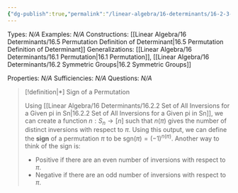```yaml
---
{"dg-publish":true,"permalink":"/linear-algebra/16-determinants/16-2-3-sign-of-a-permutation/","tags":["Type/Definition","Topic/Linear_Algebra"]}
---
```


Types: *N/A*
Examples: *N/A*
Constructions: [[Linear Algebra/16 Determinants/16.5 Permutation Definition of Determinant\|16.5 Permutation Definition of Determinant]]
Generalizations: [[Linear Algebra/16 Determinants/16.1 Permutation\|16.1 Permutation]], [[Linear Algebra/16 Determinants/16.2 Symmetric Groups\|16.2 Symmetric Groups]]

Properties: *N/A*
Sufficiencies: *N/A*
Questions: *N/A*

> [!definition|*] Sign of a Permutation
> 
> Using [[Linear Algebra/16 Determinants/16.2.2 Set of All Inversions for a Given pi in Sn\|16.2.2 Set of All Inversions for a Given pi in Sn]], we can create a function $n:S_{n}\to[n]$ such that $n(\pi)$ gives the number of distinct inversions with respect to $\pi$. Using this output, we can define the **sign** of a permutation $\pi$ to be $\text{sgn}(\pi)=(-1)^{n(\pi)}$. Another way to think of the sign is:
> - Positive if there are an even number of inversions with respect to $\pi$.
> - Negative if there are an odd number of inversions with respect to $\pi$.